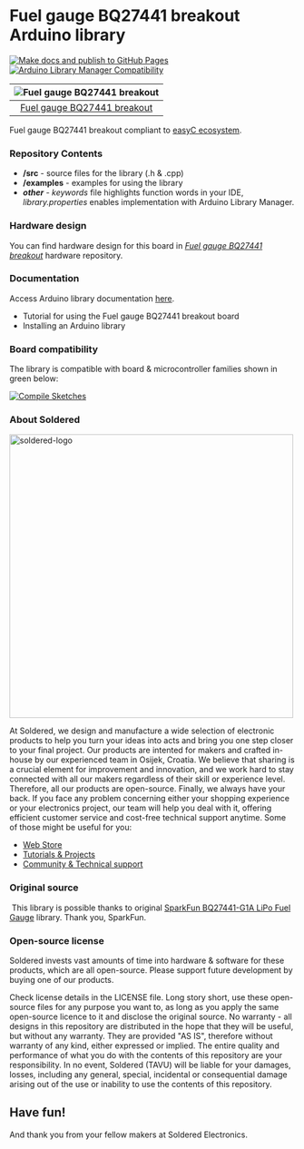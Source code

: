 # Fuel gauge BQ27441 breakout Arduino library

[![Make docs and publish to GitHub Pages](https://github.com/SolderedElectronics/Soldered-BQ27441-Battery-Fuel-Gauge-Arduino-Library/actions/workflows/make_docs.yml/badge.svg?branch=dev)](https://github.com/SolderedElectronics/Soldered-BQ27441-Battery-Fuel-Gauge-Arduino-Library/actions/workflows/make_docs.yml)
[![Arduino Library Manager Compatibility](https://github.com/SolderedElectronics/Soldered-BQ27441-Battery-Fuel-Gauge-Arduino-Library/actions/workflows/arduino_lint.yml/badge.svg?branch=dev)](https://github.com/SolderedElectronics/Soldered-BQ27441-Battery-Fuel-Gauge-Arduino-Library/actions/workflows/arduino_lint.yml)


| ![Fuel gauge BQ27441 breakout](https://upload.wikimedia.org/wikipedia/commons/8/8f/Example_image.svg) |
| :---------------------------------------------------------------------------------------------------: |
|                      [Fuel gauge BQ27441 breakout](https://www.solde.red/333065)                      |

Fuel gauge BQ27441 breakout compliant to [easyC ecosystem](https://www.soldered.com/en/easyC).

### Repository Contents

- **/src** - source files for the library (.h & .cpp)
- **/examples** - examples for using the library
- **_other_** - _keywords_ file highlights function words in your IDE, _library.properties_ enables implementation with Arduino Library Manager.

### Hardware design

You can find hardware design for this board in [_Fuel gauge BQ27441 breakout_](https://github.com/SolderedElectronics/Fuel-gauge-BQ27441-breakout-hardware-design) hardware repository.

### Documentation

Access Arduino library documentation [here](https://solderedelectronics.github.io/Soldered-BQ27441-Battery-Fuel-Gauge-Arduino-Library/).

- Tutorial for using the Fuel gauge BQ27441 breakout board
- Installing an Arduino library

### Board compatibility

The library is compatible with board & microcontroller families shown in green below:

[![Compile Sketches](http://github-actions.40ants.com/e-radionicacom/Soldered-BQ27441-Battery-Fuel-Gauge-Arduino-Library/matrix.svg?branch=dev&only=Compile%20Sketches)](https://github.com/SolderedElectronics/Soldered-BQ27441-Battery-Fuel-Gauge-Arduino-Library/actions/workflows/compile_test.yml)

### About Soldered

<img src="https://raw.githubusercontent.com/e-radionicacom/Soldered-Generic-Library/dev/extras/Soldered-logo-color.png" alt="soldered-logo" width="500"/>

At Soldered, we design and manufacture a wide selection of electronic products to help you turn your ideas into acts and bring you one step closer to your final project. Our products are intented for makers and crafted in-house by our experienced team in Osijek, Croatia. We believe that sharing is a crucial element for improvement and innovation, and we work hard to stay connected with all our makers regardless of their skill or experience level. Therefore, all our products are open-source. Finally, we always have your back. If you face any problem concerning either your shopping experience or your electronics project, our team will help you deal with it, offering efficient customer service and cost-free technical support anytime. Some of those might be useful for you:

- [Web Store](https://www.soldered.com/shop)
- [Tutorials & Projects](https://soldered.com/learn)
- [Community & Technical support](https://soldered.com/community)

### Original source
​
This library is possible thanks to original [SparkFun BQ27441-G1A LiPo Fuel Gauge](https://github.com/sparkfun/SparkFun_BQ27441_Arduino_Library) library. Thank you, SparkFun.

### Open-source license

Soldered invests vast amounts of time into hardware & software for these products, which are all open-source. Please support future development by buying one of our products.

Check license details in the LICENSE file. Long story short, use these open-source files for any purpose you want to, as long as you apply the same open-source licence to it and disclose the original source. No warranty - all designs in this repository are distributed in the hope that they will be useful, but without any warranty. They are provided "AS IS", therefore without warranty of any kind, either expressed or implied. The entire quality and performance of what you do with the contents of this repository are your responsibility. In no event, Soldered (TAVU) will be liable for your damages, losses, including any general, special, incidental or consequential damage arising out of the use or inability to use the contents of this repository.

## Have fun!

And thank you from your fellow makers at Soldered Electronics.
